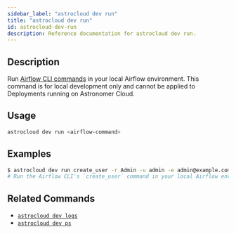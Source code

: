 ```yaml
---
sidebar_label: "astrocloud dev run"
title: "astrocloud dev run"
id: astrocloud-dev-run
description: Reference documentation for astrocloud dev run.
---
```


## Description

Run [Airflow CLI commands](https://airflow.apache.org/docs/apache-airflow/stable/cli-and-env-variables-ref.html) in your local Airflow environment. This command is for local development only and cannot be applied to Deployments running on Astronomer Cloud.

## Usage

```sh
astrocloud dev run <airflow-command>
```

## Examples

```sh
$ astrocloud dev run create_user -r Admin -u admin -e admin@example.com -f admin -l user -p admin
# Run the Airflow CLI's `create_user` command in your local Airflow environment
```

## Related Commands

- [`astrocloud dev logs`](cli-reference/astrocloud-dev-logs.md)
- [`astrocloud dev ps`](cli-reference/astrocloud-dev-ps.md)
